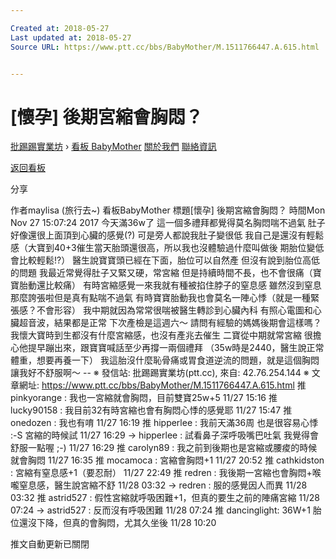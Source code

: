 ```yaml
---

Created at: 2018-05-27
Last updated at: 2018-05-27
Source URL: https://www.ptt.cc/bbs/BabyMother/M.1511766447.A.615.html


---
```


# [懷孕] 後期宮縮會胸悶？


[批踢踢實業坊](https://www.ptt.cc/bbs/) › [看板 BabyMother](https://www.ptt.cc/bbs/BabyMother/index.html) [關於我們](https://www.ptt.cc/about.html) [聯絡資訊](https://www.ptt.cc/contact.html)

[返回看板](https://www.ptt.cc/bbs/BabyMother/index.html)

分享

作者maylisa (旅行去~)
看板BabyMother
標題\[懷孕\] 後期宮縮會胸悶？
時間Mon Nov 27 15:07:24 2017
今天滿36w了 這一個多禮拜都覺得莫名胸悶喘不過氣 肚子好像還很上面頂到心臟的感覺(?) 可是旁人都說我肚子變很低 我自己是還沒有輕鬆感（大寶到40+3催生當天胎頭還很高，所以我也沒體驗過什麼叫做後 期胎位變低會比較輕鬆!?） 醫生說寶寶頭已經在下面，胎位可以自然產 但沒有說到胎位高低的問題 我最近常覺得肚子又緊又硬，常宮縮 但是持續時間不長，也不會很痛（寶寶胎動還比較痛） 有時宮縮感覺一來我就有種被掐住脖子的窒息感 雖然沒到窒息那麼誇張啦但是真有點喘不過氣 有時寶寶胎動我也會莫名一陣心悸（就是一種緊張感？不會形容） 我中期就因為常常很喘被醫生轉診到心臟內科 有照心電圖和心臟超音波，結果都是正常 下次產檢是這週六～ 請問有經驗的媽媽後期會這樣嗎？ 我懷大寶時到生都沒有什麼宮縮感，也沒有產兆去催生 二寶從中期就常宮縮 很擔心他提早蹦出來，跟寶寶喊話至少再撐一兩個禮拜 （35w時是2440，醫生說正常體重，想要再養一下） 我這胎沒什麼恥骨痛或胃食道逆流的問題，就是這個胸悶讓我好不舒服啊～ -- ※ 發信站: 批踢踢實業坊(ptt.cc), 來自: 42.76.254.144 ※ 文章網址: <https://www.ptt.cc/bbs/BabyMother/M.1511766447.A.615.html>
推 pinkyorange : 我也一宮縮就會胸悶，目前雙寶25w+5 11/27 15:16
推 lucky90158 : 我目前32有時宮縮也會有胸悶心悸的感覺耶 11/27 15:47
推 onedozen : 我也有唷 11/27 16:19
推 hipperlee : 我前天滿36周 也是很容易心悸 :-S 宮縮的時候試 11/27 16:29
→ hipperlee : 試看鼻子深呼吸嘴巴吐氣 我覺得會舒服一點喔 ;-) 11/27 16:29
推 carolyn89 : 我之前到後期也是宮縮或腰痠的時候就會胸悶 11/27 16:35
推 mocamoca : 宮縮會胸悶+1 11/27 20:52
推 cathkidston : 宮縮有窒息感+1（要忍耐） 11/27 22:49
推 redren : 我後期一宮縮也會胸悶+喉嚨窒息感，醫生說宮縮不舒 11/28 03:32
→ redren : 服的感覺因人而異 11/28 03:32
推 astrid527 : 假性宮縮就呼吸困難+1，但真的要生之前的陣痛宮縮 11/28 07:24
→ astrid527 : 反而沒有呼吸困難 11/28 07:24
推 dancinglight: 36W+1 胎位還沒下降，但真的會胸悶，尤其久坐後 11/28 10:20

推文自動更新已關閉

